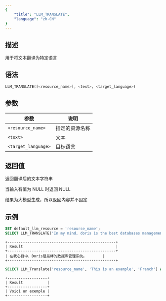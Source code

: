 ```yaml
---
{
    "title": "LLM_TRANSLATE",
    "language": "zh-CN"
}
---
```


<!-- 
Licensed to the Apache Software Foundation (ASF) under one
or more contributor license agreements.  See the NOTICE file
distributed with this work for additional information
regarding copyright ownership.  The ASF licenses this file
to you under the Apache License, Version 2.0 (the
"License"); you may not use this file except in compliance
with the License.  You may obtain a copy of the License at

  http://www.apache.org/licenses/LICENSE-2.0

Unless required by applicable law or agreed to in writing,
software distributed under the License is distributed on an
"AS IS" BASIS, WITHOUT WARRANTIES OR CONDITIONS OF ANY
KIND, either express or implied.  See the License for the
specific language governing permissions and limitations
under the License.
-->

## 描述

用于将文本翻译为特定语言

## 语法


```sql
LLM_TRANSLATE([<resource_name>], <text>, <target_language>)
```

## 参数

|    参数    | 说明 |
| ---------- | -------- |
| `<resource_name>`| 指定的资源名称|
| `<text>`   | 文本   |
| `<target_language>`   | 目标语言 |

## 返回值

返回翻译后的文本字符串

当输入有值为 NULL 时返回 NULL

结果为大模型生成，所以返回内容并不固定

## 示例

```sql
SET default_llm_resource = 'resourse_name';
SELECT LLM_TRANSLATE('In my mind, doris is the best databases management system.', 'zh-CN') AS Result;
```
```text
+-------------------------------------------------+
| Result                                          |
+-------------------------------------------------+
| 在我心目中，Doris是最棒的数据库管理系统。       |
+-------------------------------------------------+
```

```sql
SELECT LLM_Translate('resource_name', 'This is an example', 'Franch') AS Result;
```
```text
+------------------+
| Result           |
+------------------+
| Voici un exemple |
+------------------+
```